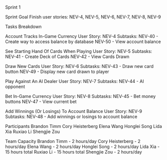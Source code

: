 Sprint 1

Sprint Goal
Finish user stories: NEV-4, NEV-5, NEV-6, NEV-7, NEV-8, NEV-9

Tasks Breakdown

Account Tracks In-Game Currency
User Story: NEV-4
Subtasks:
NEV-40 - Create way to access balance by database
NEV-50 - View account balance

See Starting Hand Of Cards When Playing
User Story: NEV-5
Subtasks:
NEV-41 - Create Deck of Cards
NEV-42 - View Cards Drawn

Draw New Cards
User Story: NEV-6 
Subtasks:
NEV-43 - Draw new card button
NEV-49 - Display new card drawn to player

Play Against An AI Dealer
User Story: NEV-7
Subtasks:
NEV-44 - AI opponent

Bet In-Game Currency
User Story: NEV-8
Subtasks: 
NEV-45 - Bet money buttons
NEV-47 - View current bet

Add Winnings (Or Losings) To Account Balance
User Story: NEV-9
Subtasks:
NEV-48 - Add winnings or losings to account balance


Participants
Brandon Timm
Cory Heisterberg
Elena Wang
Honglei Song
Lida Xia
Ruxiao Li
Shengjie Zou


Team Capacity
Brandon Timm - 2 hours/day
Cory Heisterberg - 2 hours/day
Elena Wang - 2 hours/day
Honglei Song - 2 hours/day
Lida Xia - 15 hours total
Ruxiao Li - 15 hours total
Shengjie Zou - 2 hours/day